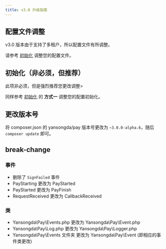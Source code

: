 ```yaml
---
title: v3.0 升级指南
---
```


## 配置文件调整

v3.0 版本由于支持了多租户，所以配置文件有所调整。

请参考 [初始化](/docs/v3/quick-start/init.md) 调整您的配置文件。

## 初始化（非必须，但推荐）

此项非必须，但是强烈推荐您更改调整>

同样参考 [初始化](/docs/v3/quick-start/init.md) 的 **方式一** 调整您的配置初始化。

## 更改版本号

将 composer.json 的 yansongda/pay 版本号更改为 `~3.0.0-alpha.6`，随后 `composer update` 即可。

## break-change

### 事件

- 删除了 `SignFailed` 事件
- PayStarting 更改为 PayStarted
- PayStarted 更改为 PayFinish
- RequestReceived 更改为 CallbackReceived

### 类

- Yansongda\Pay\Events.php 更改为 Yansongda\Pay\Event.php
- Yansongda\Pay\Log.php 更改为 Yansongda\Pay\Logger.php
- Yansongda\Pay\Events 文件夹 更改为 Yansongda\Pay\Event (即相应的事件类更改)

